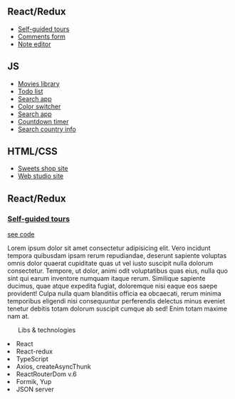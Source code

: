 <h2>React/Redux</h2>
<ul>
    <li><a href="">Self-guided tours</a></li>
    <li><a href="">Comments form</a></li>
    <li><a href="">Note editor</a></li>
</ul>

<h2>JS</h2>
<ul>
    <li><a href="https://www.youtube.com/watch?v=ZJ8lNTee7z8">Movies library</a></li>
    <li><a href="">Todo list</a></li>
    <li><a href="">Search app</a></li>
    <li><a href="">Color switcher</a></li>
    <li><a href="">Search app</a></li>
    <li><a href="">Countdown timer</a></li>
    <li><a href="">Search country info</a></li>
    
</ul>

<h2>HTML/CSS</h2>
<ul>
    <li><a href="">Sweets shop site</a></li>
    <li><a href="">Web studio site</a></li>    
</ul>



<h2>React/Redux</h2>

<h3><a href="https://www.youtube.com/watch?v=ZJ8lNTee7z8">Self-guided tours</a></h3>
<p><a href="https://github.com/NovichenkoYura/self-guided-tours/tree/dev/my-apps">see code</a></p>

<p>Lorem ipsum dolor sit amet consectetur adipisicing elit. Vero incidunt tempora quibusdam ipsam rerum repudiandae, deserunt sapiente voluptas omnis dolor quaerat cupiditate quas ut vel iusto suscipit nulla dolorum consectetur.
Tempore, ut dolor, animi odit voluptatibus quas eius, nulla quo sint qui earum inventore numquam itaque rerum. Similique sapiente ducimus, quae atque expedita fugiat, doloremque nisi eaque eos saepe provident!
Culpa nulla quam blanditiis officia ea obcaecati, rerum minima temporibus eligendi nisi consequuntur perferendis delectus minus eveniet tenetur debitis totam dolorum suscipit cumque ab sed! Enim totam maxime nam at.
</p>

<ul>Libs & technologies</ul>
<li>React</li>
<li>React-redux</li>
<li>TypeScript</li>
<li>Axios, createAsyncThunk</li>
<li>ReactRouterDom v.6</li>
<li>Formik, Yup</li>
<li>JSON server</li>


